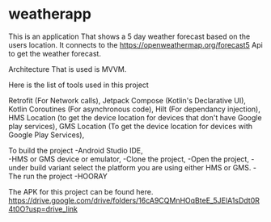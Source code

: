 # weatherapp
This is an application That shows a 5 day weather forecast based on the users location.
It connects to the https://openweathermap.org/forecast5 Api to get the weather forecast.

Architecture That is used is MVVM.

Here is the list of tools used in this project

Retrofit (For Network calls), 
Jetpack Compose (Kotlin's Declarative UI), 
Kotlin Coroutines (For asynchronous code), 
Hilt (For dependancy injection), 
HMS Location (to get the device location for devices that don't have Google play services),
GMS Location (To get the device location for devices with Google Play Services),

To build the project
-Android Studio IDE,  
-HMS or GMS device or emulator,
-Clone the project,
-Open the project,
-under build variant select the platform you are using either HMS or GMS.
-The run the project -HOORAY

The APK for this project can be found here. https://drive.google.com/drive/folders/16cA9CQMnHOqBteE_5JElA1sDdt0R4t0O?usp=drive_link
